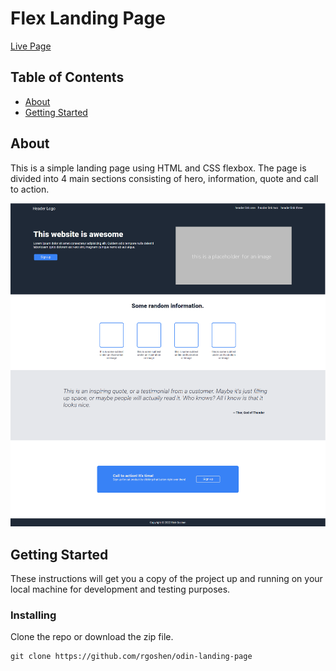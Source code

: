 # Flex Landing Page

[Live Page](https://rgoshen.github.io/odin-landing-page/)

## Table of Contents

- [About](#about)
- [Getting Started](#getting_started)

## About <a name = "about"></a>

This is a simple landing page using HTML and CSS flexbox. The page is divided into 4 main sections consisting of hero, information, quote and call to action.

![demo](./readme/imgs/demo.png)

## Getting Started <a name = "getting_started"></a>

These instructions will get you a copy of the project up and running on your local machine for development and testing purposes.

### Installing

Clone the repo or download the zip file.

```
git clone https://github.com/rgoshen/odin-landing-page
```
